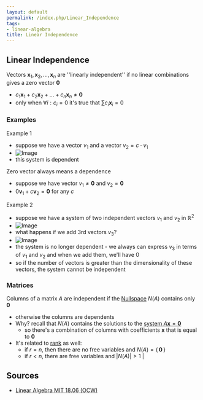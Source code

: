 ```yaml
---
layout: default
permalink: /index.php/Linear_Independence
tags:
- linear-algebra
title: Linear Independence
---
```

## Linear Independence
Vectors $\mathbf x_1, \mathbf x_2, ... , \mathbf x_n$ are ''linearly independent'' if no linear combinations gives a zero vector $\mathbf 0$ 
- $c_1 \mathbf x_1 + c_2 \mathbf x_2 + ... + c_n \mathbf x_n \ne \mathbf 0$ 
- only when $\forall i: c_i = 0$ it's true that $\sum c_i \mathbf x_i = 0$


### Examples
Example 1
- suppose we have a vector $v_1$ and a vector $v_2 = c \cdot v_1$
- <img src="http://habrastorage.org/files/807/633/b50/807633b501c745a595e6a0a12277cedb.png" alt="Image">
- this system is dependent 

Zero vector always means a dependence 
- suppose we have vector $v_1 \ne \mathbf 0$ and $v_2 = \mathbf 0$
- $0 \mathbf v_1 + c \mathbf v_2 = \mathbf 0$ for any $c$ 


Example 2 
- suppose we have a system of two independent vectors $v_1$ and $v_2$ in $\mathbb R^2$ 
- <img src="http://habrastorage.org/files/946/d4f/5d4/946d4f5d4d424e449407115d672c2a69.png" alt="Image">
- what happens if we add 3rd vectors $v_3$? 
- <img src="http://habrastorage.org/files/13e/fdc/9f5/13efdc9f56154152b8a62bcc7061f8d6.png" alt="Image">
- the system is no longer dependent - we always can express $v_3$ in terms of $v_1$ and $v_2$ and when we add them, we'll have 0
- so if the number of vectors is greater than the dimensionality of these vectors, the system cannot be independent


### Matrices
Columns of a matrix $A$ are independent if the [Nullspace](Nullspace) $N(A)$ contains only $\mathbf 0$
- otherwise the columns are dependents
- Why? recall that $N(A)$ contains the solutions to the [system $A\mathbf x = \mathbf 0$](Homogeneous_Systems_of_Linear_Equations) 
  - so there's a combination of columns with coefficients $\mathbf x$ that is equal to $\mathbf 0$ 
- It's related to [rank](Rank_(Matrix)) as well: 
  - if $r = n$,  then there are no free variables and $N(A) = \{ \, \mathbf 0 \, \}$
  - if $r < n$, there are free variables and $|  N(A) | > 1$ |


## Sources
- [Linear Algebra MIT 18.06 (OCW)](Linear_Algebra_MIT_18.06_(OCW))
